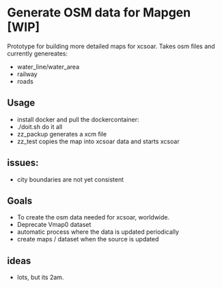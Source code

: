 # Generate OSM data for Mapgen [WIP]

Prototype for building more detailed maps for xcsoar.
Takes osm files and currently genereates:

* water_line/water_area
* railway
* roads

## Usage
 * install docker and pull the dockercontainer: 
 * ./doit.sh do it all
 * zz_packup generates a xcm file
 * zz_test copies the map into xcsoar data and starts xcsoar

## issues:
 * city boundaries are not yet consistent 
 
## Goals
 * To create the osm data needed for xcsoar, worldwide. 
 * Deprecate Vmap0 dataset
 * automatic process where the data is updated periodically
 * create maps / dataset when the source is updated

## ideas
 * lots, but its 2am. 

